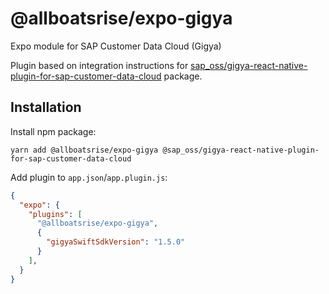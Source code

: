 # @allboatsrise/expo-gigya

Expo module for SAP Customer Data Cloud (Gigya)

Plugin based on integration instructions for [sap_oss/gigya-react-native-plugin-for-sap-customer-data-cloud](https://github.com/SAP/gigya-react-native-plugin-for-sap-customer-data-cloud) package.

## Installation

Install npm package:
```
yarn add @allboatsrise/expo-gigya @sap_oss/gigya-react-native-plugin-for-sap-customer-data-cloud
```

Add plugin to `app.json`/`app.plugin.js`:

```json
{
  "expo": {
    "plugins": [
      "@allboatsrise/expo-gigya",
      {
        "gigyaSwiftSdkVersion": "1.5.0"
      }
    ],
  }
}
```

